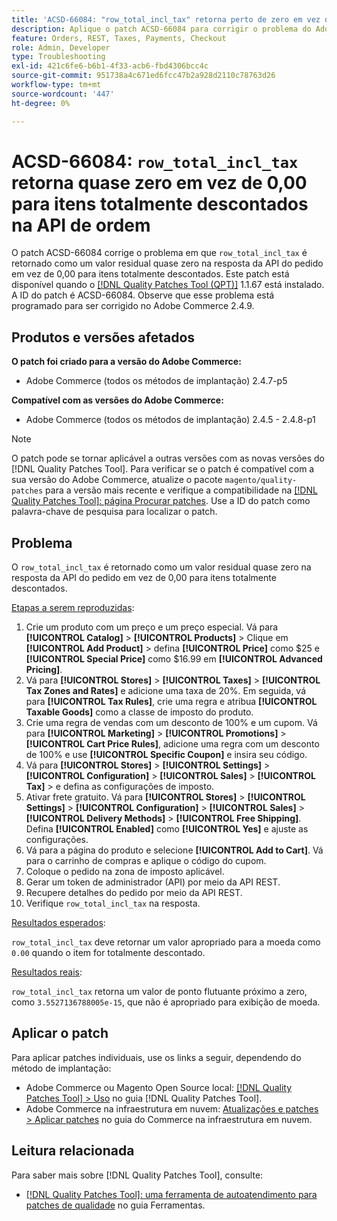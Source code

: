 ```yaml
---
title: 'ACSD-66084: "row_total_incl_tax" retorna perto de zero em vez de 0,00 para itens totalmente descontados na API da ordem'
description: Aplique o patch ACSD-66084 para corrigir o problema do Adobe Commerce em que "row_total_incl_tax" retornou como um valor residual próximo de zero em vez de 0,00 para itens totalmente descontados na resposta da API do pedido.
feature: Orders, REST, Taxes, Payments, Checkout
role: Admin, Developer
type: Troubleshooting
exl-id: 421c6fe6-b6b1-4f33-acb6-fbd4306bcc4c
source-git-commit: 951738a4c671ed6fcc47b2a928d2110c78763d26
workflow-type: tm+mt
source-wordcount: '447'
ht-degree: 0%

---
```


# ACSD-66084: `row_total_incl_tax` retorna quase zero em vez de 0,00 para itens totalmente descontados na API de ordem

O patch ACSD-66084 corrige o problema em que `row_total_incl_tax` é retornado como um valor residual quase zero na resposta da API do pedido em vez de 0,00 para itens totalmente descontados. Este patch está disponível quando o [[!DNL Quality Patches Tool (QPT)]](/help/tools/quality-patches-tool/quality-patches-tool-to-self-serve-quality-patches.md) 1.1.67 está instalado. A ID do patch é ACSD-66084. Observe que esse problema está programado para ser corrigido no Adobe Commerce 2.4.9.

## Produtos e versões afetados

**O patch foi criado para a versão do Adobe Commerce:**

* Adobe Commerce (todos os métodos de implantação) 2.4.7-p5

**Compatível com as versões do Adobe Commerce:**

* Adobe Commerce (todos os métodos de implantação) 2.4.5 - 2.4.8-p1

>[!NOTE]
>
>O patch pode se tornar aplicável a outras versões com as novas versões do [!DNL Quality Patches Tool]. Para verificar se o patch é compatível com a sua versão do Adobe Commerce, atualize o pacote `magento/quality-patches` para a versão mais recente e verifique a compatibilidade na [[!DNL Quality Patches Tool]: página Procurar patches](https://experienceleague.adobe.com/tools/commerce-quality-patches/index.html). Use a ID do patch como palavra-chave de pesquisa para localizar o patch.

## Problema

O `row_total_incl_tax` é retornado como um valor residual quase zero na resposta da API do pedido em vez de 0,00 para itens totalmente descontados.

<u>Etapas a serem reproduzidas</u>:

1. Crie um produto com um preço e um preço especial. Vá para **[!UICONTROL Catalog]** > **[!UICONTROL Products]** > Clique em **[!UICONTROL Add Product]** > defina **[!UICONTROL Price]** como $25 e **[!UICONTROL Special Price]** como $16.99 em **[!UICONTROL Advanced Pricing]**.
1. Vá para **[!UICONTROL Stores]** > **[!UICONTROL Taxes]** > **[!UICONTROL Tax Zones and Rates]** e adicione uma taxa de 20%. Em seguida, vá para **[!UICONTROL Tax Rules]**, crie uma regra e atribua
   **[!UICONTROL Taxable Goods]** como a classe de imposto do produto.
1. Crie uma regra de vendas com um desconto de 100% e um cupom. Vá para **[!UICONTROL Marketing]** > **[!UICONTROL Promotions]** > **[!UICONTROL Cart Price Rules]**, adicione uma regra com um desconto de 100% e use **[!UICONTROL Specific Coupon]** e insira seu código.
1. Vá para **[!UICONTROL Stores]** > **[!UICONTROL Settings]** > **[!UICONTROL Configuration]** > **[!UICONTROL Sales]** > **[!UICONTROL Tax]** > e defina as configurações de imposto.
1. Ativar frete gratuito. Vá para **[!UICONTROL Stores]** > **[!UICONTROL Settings]** > **[!UICONTROL Configuration]** > **[!UICONTROL Sales]** > **[!UICONTROL Delivery Methods]** > **[!UICONTROL Free Shipping]**. Defina **[!UICONTROL Enabled]** como **[!UICONTROL Yes]** e ajuste as configurações.
1. Vá para a página do produto e selecione **[!UICONTROL Add to Cart]**. Vá para o carrinho de compras e aplique o código do cupom.
1. Coloque o pedido na zona de imposto aplicável.
1. Gerar um token de administrador (API) por meio da API REST.
1. Recupere detalhes do pedido por meio da API REST.
1. Verifique `row_total_incl_tax` na resposta.

<u>Resultados esperados</u>:

`row_total_incl_tax` deve retornar um valor apropriado para a moeda como `0.00` quando o item for totalmente descontado.

<u>Resultados reais</u>:

`row_total_incl_tax` retorna um valor de ponto flutuante próximo a zero, como `3.5527136788005e-15`, que não é apropriado para exibição de moeda.

## Aplicar o patch

Para aplicar patches individuais, use os links a seguir, dependendo do método de implantação:

* Adobe Commerce ou Magento Open Source local: [[!DNL Quality Patches Tool] > Uso](/help/tools/quality-patches-tool/usage.md) no guia [!DNL Quality Patches Tool].
* Adobe Commerce na infraestrutura em nuvem: [Atualizações e patches > Aplicar patches](https://experienceleague.adobe.com/docs/commerce-cloud-service/user-guide/develop/upgrade/apply-patches.html) no guia do Commerce na infraestrutura em nuvem.

## Leitura relacionada

Para saber mais sobre [!DNL Quality Patches Tool], consulte:

* [[!DNL Quality Patches Tool]: uma ferramenta de autoatendimento para patches de qualidade](/help/tools/quality-patches-tool/quality-patches-tool-to-self-serve-quality-patches.md) no guia Ferramentas.
